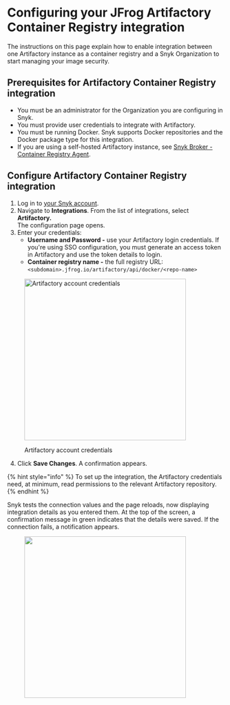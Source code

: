 # Configuring your JFrog Artifactory Container Registry integration

The instructions on this page explain how to enable integration between one Artifactory instance as a container registry and a Snyk Organization to start managing your image security.

## Prerequisites for Artifactory Container Registry integration

* You must be an administrator for the Organization you are configuring in Snyk.
* You must provide user credentials to integrate with Artifactory.&#x20;
* You must be running Docker. Snyk supports Docker repositories and the Docker package type for this integration.
* If you are using a self-hosted Artifactory instance, see [Snyk Broker - Container Registry Agent](../../../enterprise-configuration/snyk-broker/snyk-broker-container-registry-agent/).

## Configure Artifactory Container Registry integration&#x20;

1. Log in to [your Snyk account](https://app.snyk.io).
2. Navigate to **Integrations**. From the list of integrations, select **Artifactory.** \
   The configuration page opens.
3. Enter your credentials:
   * **Username and Password  -** use your Artifactory login credentials. If you're using SSO configuration, you must generate an access token in Artifactory and use the token details to login.
   * **Container registry name -** the full registry URL: `<subdomain>.jfrog.io/artifactory/api/docker/<repo-name>`

<figure><img src="https://user-images.githubusercontent.com/112600/144875482-078b715e-2834-469b-9983-7e88a65f175e.png" alt="Artifactory account credentials" width="375"><figcaption><p>Artifactory account credentials</p></figcaption></figure>

4. Click **Save Changes**.  A confirmation appears.

{% hint style="info" %}
To set up the integration, the Artifactory credentials need, at minimum, read permissions to the relevant Artifactory repository.
{% endhint %}

Snyk tests the connection values and the page reloads, now displaying integration details as you entered them. At the top of the screen, a confirmation message in green indicates that the details were saved. If the connection fails, a notification appears.

<figure><img src="../../../.gitbook/assets/artifactory_confirmation.png" alt="" width="375"><figcaption></figcaption></figure>
